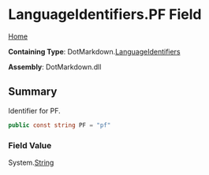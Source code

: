 <a name="_top"></a>

# LanguageIdentifiers\.PF Field

[Home](../../../README.md#_top)

**Containing Type**: DotMarkdown\.[LanguageIdentifiers](../README.md#_top)

**Assembly**: DotMarkdown\.dll

## Summary

Identifier for PF\.

```csharp
public const string PF = "pf"
```

### Field Value

System\.[String](https://docs.microsoft.com/en-us/dotnet/api/system.string)